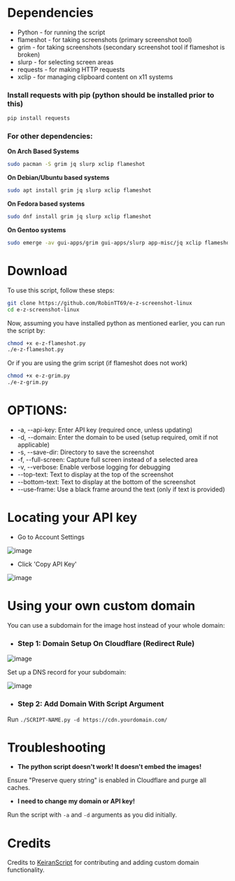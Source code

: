 # Dependencies

- Python - for running the script
- flameshot - for taking screenshots (primary screenshot tool)
- grim - for taking screenshots (secondary screenshot tool if flameshot is broken)
- slurp - for selecting screen areas
- requests - for making HTTP requests
- xclip - for managing clipboard content on x11 systems

### Install requests with pip (python should be installed prior to this)
```bash
pip install requests
```

### For other dependencies:

**On Arch Based Systems**
```bash
sudo pacman -S grim jq slurp xclip flameshot
```

**On Debian/Ubuntu based systems**
```bash
sudo apt install grim jq slurp xclip flameshot
```

**On Fedora based systems**
```bash
sudo dnf install grim jq slurp xclip flameshot
```

**On Gentoo systems**
```bash
sudo emerge -av gui-apps/grim gui-apps/slurp app-misc/jq xclip flameshot
```

# Download

To use this script, follow these steps:

```bash
git clone https://github.com/RobinTT69/e-z-screenshot-linux
cd e-z-screenshot-linux
```
Now, assuming you have installed python as mentioned earlier, you can run the script by:

```bash
chmod +x e-z-flameshot.py
./e-z-flameshot.py
```
Or if you are using the grim script (if flameshot does not work)

```bash
chmod +x e-z-grim.py
./e-z-grim.py
```

# OPTIONS:
- -a, --api-key: Enter API key (required once, unless updating)
- -d, --domain: Enter the domain to be used (setup required, omit if not applicable)
- -s, --save-dir: Directory to save the screenshot
- -f, --full-screen: Capture full screen instead of a selected area
- -v, --verbose: Enable verbose logging for debugging 
- --top-text: Text to display at the top of the screenshot
- --bottom-text: Text to display at the bottom of the screenshot
- --use-frame: Use a black frame around the text (only if text is provided)

# Locating your API key

- Go to Account Settings

![image](https://i.e-z.host/pics/m9j6jk3a.png)

- Click 'Copy API Key'

![image](https://i.e-z.host/pics/inmghmtw.png)

# Using your own custom domain

You can use a subdomain for the image host instead of your whole domain:

- ### Step 1: Domain Setup On Cloudflare (Redirect Rule)

![image](https://r2.e-z.host/8a13052f-8c12-4034-b99f-0155cc616583/vbzqydsx.png)

Set up a DNS record for your subdomain:

![image](https://r2.e-z.host/8a13052f-8c12-4034-b99f-0155cc616583/f5jrvtyn.png)

- ### Step 2: Add Domain With Script Argument

Run `./SCRIPT-NAME.py -d https://cdn.yourdomain.com/`

# Troubleshooting

- **The python script doesn't work! It doesn't embed the images!** 

Ensure "Preserve query string" is enabled in Cloudflare and purge all caches.

- **I need to change my domain or API key!**

Run the script with `-a` and `-d` arguments as you did initially.

# Credits

Credits to [KeiranScript](https://github.com/KeiranScript) for contributing and adding custom domain functionality.
